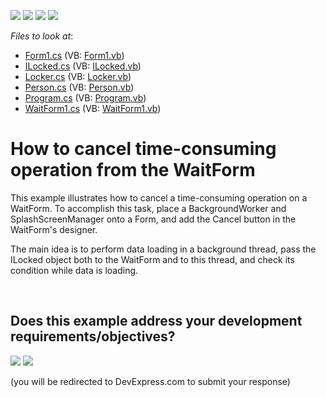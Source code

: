 <!-- default badges list -->
![](https://img.shields.io/endpoint?url=https://codecentral.devexpress.com/api/v1/VersionRange/128619130/12.2.10%2B)
[![](https://img.shields.io/badge/Open_in_DevExpress_Support_Center-FF7200?style=flat-square&logo=DevExpress&logoColor=white)](https://supportcenter.devexpress.com/ticket/details/E4524)
[![](https://img.shields.io/badge/📖_How_to_use_DevExpress_Examples-e9f6fc?style=flat-square)](https://docs.devexpress.com/GeneralInformation/403183)
[![](https://img.shields.io/badge/💬_Leave_Feedback-feecdd?style=flat-square)](#does-this-example-address-your-development-requirementsobjectives)
<!-- default badges end -->
<!-- default file list -->
*Files to look at*:

* [Form1.cs](./CS/WaitFormCanceling/Form1.cs) (VB: [Form1.vb](./VB/WaitFormCanceling/Form1.vb))
* [ILocked.cs](./CS/WaitFormCanceling/ILocked.cs) (VB: [ILocked.vb](./VB/WaitFormCanceling/ILocked.vb))
* [Locker.cs](./CS/WaitFormCanceling/Locker.cs) (VB: [Locker.vb](./VB/WaitFormCanceling/Locker.vb))
* [Person.cs](./CS/WaitFormCanceling/Person.cs) (VB: [Person.vb](./VB/WaitFormCanceling/Person.vb))
* [Program.cs](./CS/WaitFormCanceling/Program.cs) (VB: [Program.vb](./VB/WaitFormCanceling/Program.vb))
* [WaitForm1.cs](./CS/WaitFormCanceling/WaitForm1.cs) (VB: [WaitForm1.vb](./VB/WaitFormCanceling/WaitForm1.vb))
<!-- default file list end -->
# How to cancel time-consuming operation from the WaitForm


<p>This example illustrates how to cancel a time-consuming operation on a WaitForm. To accomplish this task, place a BackgroundWorker and SplashScreenManager onto a Form, and add the Cancel button in the WaitForm's designer.  </p><p>The main idea is to perform data loading in a background thread, pass the ILocked object both to the WaitForm and to this thread, and check its condition while data is loading.</p>

<br/>


<!-- feedback -->
## Does this example address your development requirements/objectives?

[<img src="https://www.devexpress.com/support/examples/i/yes-button.svg"/>](https://www.devexpress.com/support/examples/survey.xml?utm_source=github&utm_campaign=winforms-wait-form-cancel-operation&~~~was_helpful=yes) [<img src="https://www.devexpress.com/support/examples/i/no-button.svg"/>](https://www.devexpress.com/support/examples/survey.xml?utm_source=github&utm_campaign=winforms-wait-form-cancel-operation&~~~was_helpful=no)

(you will be redirected to DevExpress.com to submit your response)
<!-- feedback end -->
